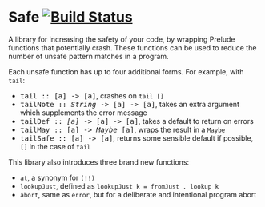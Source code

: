 # Safe [![Build Status](https://travis-ci.org/ndmitchell/safe.png)](https://travis-ci.org/ndmitchell/safe)

A library for increasing the safety of your code, by wrapping Prelude functions that potentially crash. These functions can be used to reduce the number of unsafe pattern matches in a program.

Each unsafe function has up to four additional forms. For example, with `tail`:

* <tt>tail :: [a] -> [a]</tt>, crashes on `tail []`
* <tt>tailNote :: <i>String</i> -> [a] -> [a]</tt>, takes an extra argument which supplements the error message
* <tt>tailDef :: <i>[a]</i> -> [a] -> [a]</tt>, takes a default to return on errors
* <tt>tailMay :: [a] -> <i>Maybe</i> [a]</tt>, wraps the result in a `Maybe`
* <tt>tailSafe :: [a] -> [a]</tt>, returns some sensible default if possible, `[]` in the case of `tail`

This library also introduces three brand new functions:

* `at`, a synonym for `(!!)`
* `lookupJust`, defined as `lookupJust k = fromJust . lookup k`
* `abort`, same as `error`, but for a deliberate and intentional program abort
